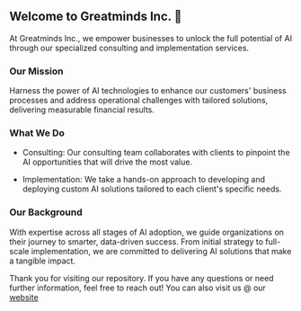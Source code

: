 ## Welcome to Greatminds Inc. 👋 
At Greatminds Inc., we empower businesses to unlock the full potential of AI through our specialized consulting and implementation services.


### Our Mission
Harness the power of AI technologies to enhance our customers' business processes and address operational challenges with tailored solutions, delivering measurable financial results.


### What We Do

- Consulting: Our consulting team collaborates with clients to pinpoint the AI opportunities that will drive the most value.

- Implementation: We take a hands-on approach to developing and deploying custom AI solutions tailored to each client's specific needs.


### Our Background
With expertise across all stages of AI adoption, we guide organizations on their journey to smarter, data-driven success. From initial strategy to full-scale implementation, we are committed to delivering AI solutions that make a tangible impact.

Thank you for visiting our repository. If you have any questions or need further information, feel free to reach out! 
You can also visit us @ our [website](www.greatminds-inc.com)
